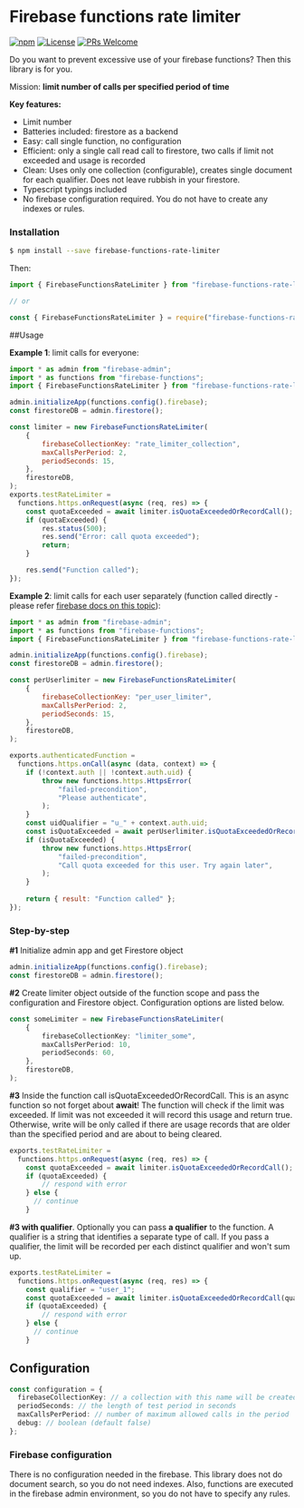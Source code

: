 # Firebase functions rate limiter
[![npm](https://img.shields.io/npm/v/firebase-functions-rate-limiter.svg?style=flat-square)](https://www.npmjs.com/package/firebase-functions-rate-limiter) [![License](https://img.shields.io/github/license/wise-team/steem-content-renderer.svg?style=flat-square)](https://github.com/wise-team/steem-content-renderer/blob/master/LICENSE) [![PRs Welcome](https://img.shields.io/badge/PRs-welcome-brightgreen.svg?style=flat-square)](http://makeapullrequest.com)



Do you want to prevent excessive use of your firebase functions? Then this library is for you.

Mission: **limit number of calls per specified period of time**

**Key features:**

- Limit number 
- Batteries included: firestore as a backend
- Easy: call single function, no configuration
- Efficient: only a single call read call to firestore, two calls if limit not exceeded and usage is recorded
- Clean: Uses only one collection (configurable), creates single document for each qualifier. Does not leave rubbish in your firestore.
- Typescript typings included
- No firebase configuration required. You do not have to create any indexes or rules.



### Installation

```bash
$ npm install --save firebase-functions-rate-limiter
```

Then:

```typescript
import { FirebaseFunctionsRateLimiter } from "firebase-functions-rate-limiter";

// or

const { FirebaseFunctionsRateLimiter } = require("firebase-functions-rate-limiter");
```



##Usage

**Example 1**: limit calls for everyone:

```javascript
import * as admin from "firebase-admin";
import * as functions from "firebase-functions";
import { FirebaseFunctionsRateLimiter } from "firebase-functions-rate-limiter";

admin.initializeApp(functions.config().firebase);
const firestoreDB = admin.firestore();

const limiter = new FirebaseFunctionsRateLimiter(
    {
        firebaseCollectionKey: "rate_limiter_collection",
        maxCallsPerPeriod: 2,
        periodSeconds: 15,
    },
    firestoreDB,
);
exports.testRateLimiter = 
  functions.https.onRequest(async (req, res) => {
    const quotaExceeded = await limiter.isQuotaExceededOrRecordCall();
    if (quotaExceeded) {
        res.status(500);
        res.send("Error: call quota exceeded");
        return;
    }

    res.send("Function called");
});

```



**Example 2**: limit calls for each user separately (function called directly - please refer [firebase docs on this topic](https://firebase.google.com/docs/functions/callable)):

```javascript
import * as admin from "firebase-admin";
import * as functions from "firebase-functions";
import { FirebaseFunctionsRateLimiter } from "firebase-functions-rate-limiter";

admin.initializeApp(functions.config().firebase);
const firestoreDB = admin.firestore();

const perUserlimiter = new FirebaseFunctionsRateLimiter(
    {
        firebaseCollectionKey: "per_user_limiter",
        maxCallsPerPeriod: 2,
        periodSeconds: 15,
    },
    firestoreDB,
);

exports.authenticatedFunction = 
  functions.https.onCall(async (data, context) => {
    if (!context.auth || !context.auth.uid) {
        throw new functions.https.HttpsError(
            "failed-precondition",
            "Please authenticate",
        );
    }
    const uidQualifier = "u_" + context.auth.uid;
    const isQuotaExceeded = await perUserlimiter.isQuotaExceededOrRecordCall(uidQualifier);
    if (isQuotaExceeded) {
        throw new functions.https.HttpsError(
            "failed-precondition",
            "Call quota exceeded for this user. Try again later",
        );
    }
  
    return { result: "Function called" };
});

```



### Step-by-step

**#1** Initialize admin app and get Firestore object

```typescript
admin.initializeApp(functions.config().firebase);
const firestoreDB = admin.firestore();
```

**#2** Create limiter object outside of the function scope and pass the configuration and Firestore object. Configuration options are listed below.

```typescript
const someLimiter = new FirebaseFunctionsRateLimiter(
    {
        firebaseCollectionKey: "limiter_some",
        maxCallsPerPeriod: 10,
        periodSeconds: 60,
    },
    firestoreDB,
);
```

**#3** Inside the function call isQuotaExceededOrRecordCall. This is an async function so not forget about **await**! The function will check if the limit was exceeded. If limit was not exceeded it will record this usage and return true. Otherwise, write will be only called if there are usage records that are older than the specified period and are about to being cleared.

```typescript
exports.testRateLimiter = 
  functions.https.onRequest(async (req, res) => {
    const quotaExceeded = await limiter.isQuotaExceededOrRecordCall();
    if (quotaExceeded) {
    	// respond with error
    } else {
      // continue
    }
```

**#3 with qualifier**. Optionally you can pass **a qualifier** to the function. A qualifier is a string that identifies a separate type of call. If you pass a qualifier, the limit will be recorded per each distinct qualifier and won't sum up.

```typescript
exports.testRateLimiter = 
  functions.https.onRequest(async (req, res) => {
    const qualifier = "user_1";
    const quotaExceeded = await limiter.isQuotaExceededOrRecordCall(qualifier);
    if (quotaExceeded) {
    	// respond with error
    } else {
      // continue
    }
```



## Configuration

```typescript
const configuration = {
  firebaseCollectionKey: // a collection with this name will be created
  periodSeconds: // the length of test period in seconds
  maxCallsPerPeriod: // number of maximum allowed calls in the period
  debug: // boolean (default false)
};
```



### Firebase configuration

There is no configuration needed in the firebase. This library does not do document search, so you do not need indexes. Also, functions are executed in the firebase admin environment, so you do not have to specify any rules.